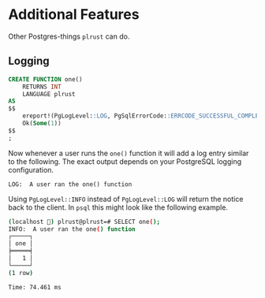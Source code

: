# Additional Features

Other Postgres-things `plrust` can do.

## Logging


```sql
CREATE FUNCTION one()
    RETURNS INT
    LANGUAGE plrust
AS
$$
    ereport!(PgLogLevel::LOG, PgSqlErrorCode::ERRCODE_SUCCESSFUL_COMPLETION, "A user ran the one() function");
    Ok(Some(1))
$$
;
```

Now whenever a user runs the `one()` function it will add a log entry
similar to the following.  The exact output depends on your PostgreSQL
logging configuration.

```
LOG:  A user ran the one() function
```


Using `PgLogLevel::INFO` instead of `PgLogLevel::LOG` will return the
notice back to the client.  In `psql` this might look like the following
example.

```bash
(localhost 🐘) plrust@plrust=# SELECT one();
INFO:  A user ran the one() function
┌─────┐
│ one │
╞═════╡
│   1 │
└─────┘
(1 row)

Time: 74.461 ms
```

